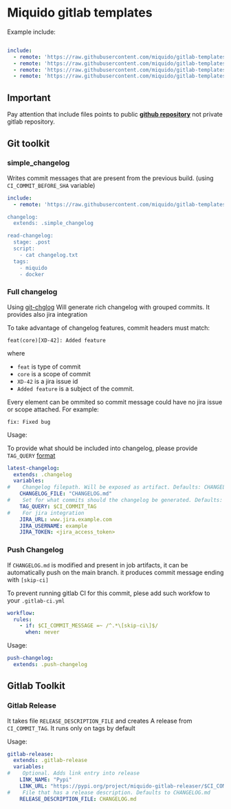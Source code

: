 # Miquido gitlab templates

Example include:
```yaml

include:
  - remote: 'https://raw.githubusercontent.com/miquido/gitlab-templates/1.3.14/workflow-default.yml'
  - remote: 'https://raw.githubusercontent.com/miquido/gitlab-templates/1.3.14/terraform-toolkit.yml'
  - remote: 'https://raw.githubusercontent.com/miquido/gitlab-templates/1.3.14/git-toolkit.yml'
  - remote: 'https://raw.githubusercontent.com/miquido/gitlab-templates/1.3.14/html-dynamic-env.yml'
```

## Important

Pay attention that include files points to public [**github repository**](https://github.com/miquido/gitlab-templates) not private gitlab repository.


## Git toolkit

### simple_changelog
Writes commit messages that are present from the previous build. (using `CI_COMMIT_BEFORE_SHA` variable)

```yaml
include:
  - remote: 'https://raw.githubusercontent.com/miquido/gitlab-templates/1.3.34/git-toolkit.yml

changelog:
  extends: .simple_changelog

read-changelog:
  stage: .post
  script:
    - cat changelog.txt
  tags:
    - miquido
    - docker


```
### Full changelog
Using [git-chglog](https://github.com/git-chglog/git-chglog) Will generate rich changelog with grouped commits. It provides also jira integration

To take advantage of changelog features, commit headers must match:
```shell
feat(core)[XD-42]: Added feature
```
where
- `feat` is type of commit
- `core` is a scope of commit
- `XD-42` is a jira issue id
- `Added feature` is a subject of the commit.

Every element can be ommited so commit message could have no jira issue or scope attached. For example:
```shell
fix: Fixed bug
```

Usage:

To provide what should be included into changelog, please provide `TAG_QUERY` [format](https://github.com/git-chglog/git-chglog#tag-query)

```yaml
latest-changelog:
  extends: .changelog
  variables:
#    Changelog filepath. Will be exposed as artifact. Defaults: CHANGELOG.md
    CHANGELOG_FILE: "CHANGELOG.md"
#    Set for what commits should the changelog be generated. Defaults: empty
    TAG_QUERY: $CI_COMMIT_TAG
#    For jira integration
    JIRA_URL: www.jira.example.com
    JIRA_USERNAME: example
    JIRA_TOKEN: <jira_access_token>

```

### Push Changelog

If `CHANGELOG.md` is modified and present in job artifacts, it can be automatically push on the main branch.
it produces commit message ending with `[skip-ci]`

To prevent running gitlab CI for this commit, plese add such workfow to your `.gitlab-ci.yml`
```yaml
workflow:
  rules:
    - if: $CI_COMMIT_MESSAGE =~ /^.*\[skip-ci\]$/
      when: never
```
Usage:
```yaml
push-changelog:
  extends: .push-changelog
```

## Gitlab Toolkit

### Gitlab Release
It takes file `RELEASE_DESCRIPTION_FILE` and creates A release from `CI_COMMIT_TAG`. It runs only on tags by default

Usage:
```yaml
gitlab-release:
  extends: .gitlab-release
  variables:
#    Optional. Adds link entry into release
    LINK_NAME: "Pypi"
    LINK_URL: "https://pypi.org/project/miquido-gitlab-releaser/$CI_COMMIT_TAG/"
#    File that has a release description. Defaults to CHANGELOG.md
    RELEASE_DESCRIPTION_FILE: CHANGELOG.md

```
